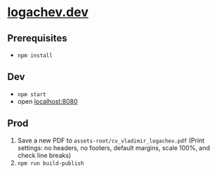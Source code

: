 # [logachev.dev](https://logachev.dev)

## Prerequisites

- `npm install`

## Dev

- `npm start`
- open [localhost:8080](http://localhost:8080)

## Prod

1. Save a new PDF to `assets-root/cv_vladimir_logachev.pdf` (Print settings: no headers, no footers, default margins, scale 100%, and check line breaks)
2. `npm run build-publish`
